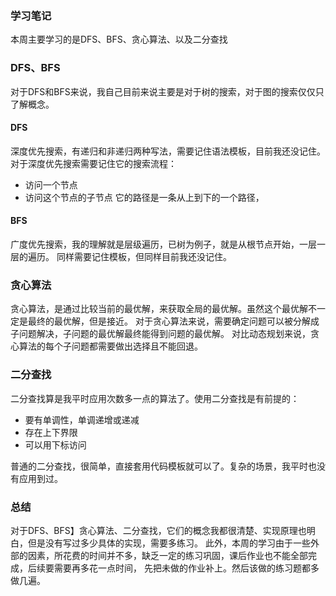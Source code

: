 ### 学习笔记

本周主要学习的是DFS、BFS、贪心算法、以及二分查找

### DFS、BFS
对于DFS和BFS来说，我自己目前来说主要是对于树的搜索，对于图的搜索仅仅只了解概念。

#### DFS
深度优先搜索，有递归和非递归两种写法，需要记住语法模板，目前我还没记住。
对于深度优先搜索需要记住它的搜索流程：
- 访问一个节点
- 访问这个节点的子节点
它的路径是一条从上到下的一个路径，

#### BFS
广度优先搜索，我的理解就是层级遍历，已树为例子，就是从根节点开始，一层一层的遍历。
同样需要记住模板，但同样目前我还没记住。

### 贪心算法
贪心算法，是通过比较当前的最优解，来获取全局的最优解。虽然这个最优解不一定是最终的最优解，但是接近。
对于贪心算法来说，需要确定问题可以被分解成子问题解决，子问题的最优解最终能得到问题的最优解。
对比动态规划来说，贪心算法的每个子问题都需要做出选择且不能回退。

### 二分查找
二分查找算是我平时应用次数多一点的算法了。使用二分查找是有前提的：
- 要有单调性，单调递增或递减
- 存在上下界限
- 可以用下标访问

普通的二分查找，很简单，直接套用代码模板就可以了。复杂的场景，我平时也没有应用到过。

### 总结
对于DFS、BFS】贪心算法、二分查找，它们的概念我都很清楚、实现原理也明白，但是没有写过多少具体的实现，需要多练习。
此外，本周的学习由于一些外部的因素，所花费的时间并不多，缺乏一定的练习巩固，课后作业也不能全部完成，后续要需要再多花一点时间，
先把未做的作业补上。然后该做的练习题都多做几遍。
